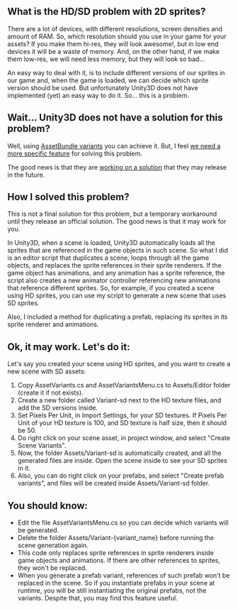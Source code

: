 What is the HD/SD problem with 2D sprites?
------------------
There are a lot of devices, with different resolutions, screen densities and amount of RAM. So, which resolution should you use in your game for your assets? If you make them hi-res, they will look awesome!, but in low end devices it will be a waste of memory. And, on the other hand, if we make them low-res, we will need less memory, but they will look so bad...

An easy way to deal with it, is to include different versions of our sprites in our game and, when the game is loaded, we can decide which sprite version should be used. 
But unfortunately Unity3D does not have implemented (yet) an easy way to do it. So... this is a problem.

Wait... Unity3D does not have a solution for this problem?
-------------
Well, using [AssetBundle variants](https://unity3d.com/es/learn/tutorials/topics/scripting/assetbundles-and-assetbundle-manager) you can achieve it. But, I feel [we need a more specific feature](http://forum.unity3d.com/threads/official-how-did-asset-bundle-variant-fail-to-satisfy-your-hd-sd-use-case.375716/) for solving this problem.

The good news is that they are [working on a solution](http://forum.unity3d.com/threads/sd-hd-sprites.408565/) that they may release in the future.

How I solved this problem?
---------------
This is not a final solution for this problem, but a temporary workaround until they release an official solution. The good news is that it may work for you.

In Unity3D, when a scene is loaded, Unity3D automatically loads all the sprites that are referenced in the game objects in such scene. So what I did is an editor script that duplicates a scene, loops through all the game objects, and replaces the sprite references in their sprite renderers. If the game object has animations, and any animation has a sprite reference, the script also creates a new animator controller referencing new animations that reference different sprites. 
So, for example, if you created a scene using HD sprites, you can use my script to generate a new scene that uses SD sprites.

Also, I included a method for duplicating a prefab, replacing its sprites in its sprite renderer and animations.

Ok, it may work. Let's do it:
---------------
Let's say you created your scene using HD sprites, and you want to create a new scene with SD assets:

1.  Copy AssetVariants.cs and AssetVariantsMenu.cs to Assets/Editor folder (create it if not exists).
2.  Create a new folder called Variant-sd next to the HD texture files, and add the SD versions inside.
3.  Set Pixels Per Unit, in Import Settings, for your SD textures. If Pixels Per Unit of your HD texture is 100, and SD texture is half size, then it should be 50.
4.  Do right click on your scene asset, in project window, and select "Create Scene Variants".
5.  Now, the folder Assets/Variant-sd is automatically created, and all the generated files are inside. Open the scene inside to see your SD sprites in it.
6.  Also, you can do right click on your prefabs, and select "Create prefab variants", and files will be created inside Assets/Variant-sd folder.

You should know:
---------------
*  Edit the file AssetVariantsMenu.cs so you can decide which variants will be generated.
*  Delete the folder Assets/Variant-{variant_name} before running the scene generation again.
*  This code only replaces sprite references in sprite renderers inside game objects and animations. If there are other references to sprites, they won't be replaced.
*  When you generate a prefab variant, references of such prefab won't be replaced in the scene. So if you instantiate prefabs in your scene at runtime, you will be still instantiating the original prefabs, not the variants. Despite that, you may find this feature useful.
